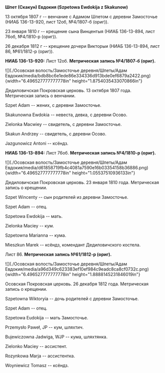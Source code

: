 **Шпет (Скакун) Евдокия (Szpetowa Ewdokija z Skakunow)**

13 октября 1807 г -- венчание с Адамом Шпетом с деревни Замосточье (НИАБ
136-13-920, лист 12об, №4/1807-б (ориг)).

23 января 1810 г -- крещение сына Винцентыя (НИАБ 136-13-894, лист 76об,
№4/1810-р (ориг)).

26 декабря 1812 г -- крещение дочери Викторыи (НИАБ 136-13-894, лист 86,
№61/1812-р (ориг)).

**НИАБ 136-13-920:** Лист 12об. **Метрическая запись №4/1807-б (ориг).**

![](./Осовская волость/Замосточье деревня/Шпеты/Адам Евдокия/media/bdb8bc6e1ede86e334336d913bde0ef6879a2422.png){width="6.496527777777778in"
height="1.8754035433070866in"}

Дедиловичская Покровская церковь. 13 октября 1807 года. Метрическая
запись о венчании.

Szpet Adam -- жених, с деревни Замосточье.

Skakunowna Ewdokia -- невеста, девка, с деревни Осовo.

Zielonka Macwiey -- свидетель, с деревни Замосточье.

Skakun Andrzey -- свидетель, с деревни Осовo.

Jazgunowicz Antoni -- ксёндз.

**НИАБ 136-13-894:** Лист 76об. **Метрическая запись №4/1810-р (ориг).**

![](./Осовская волость/Замосточье деревня/Шпеты/Адам Евдокия/media/d61858719fb4c4081a7590e16b03354158b36886.png){width="6.496527777777778in"
height="1.05537510936133in"}

Дедиловичская Покровская церковь. 23 января 1810 года. Метрическая
запись о крещении.

Szpet Wincenty -- сын родителей из деревни Замосточье.

Szpet Adam -- отец.

Szpetowa Ewdokija -- мать.

Zielonka Maciey -- кум.

Szpetowna Marianna -- кума.

Mieszkun Marek -- ксёндз, комендант Дедиловичского костела.

Лист 86. **Метрическая запись №61/1812-р (ориг).**

![](./Осовская волость/Замосточье деревня/Шпеты/Адам Евдокия/media/a96d349c623383ef10ef984c9eadc8ca8cf0732c.png){width="6.496527777777778in"
height="1.8888145231846019in"}

Осовская Покровская церковь. 26 декабря 1812 года. Метрическая запись о
крещении.

Szpetowna Wiktoryia -- дочь родителей с деревни Замосточье.

Szpet Adam -- отец.

Szpetowa Eudokija -- мать Замосточье.

Przemysło Paweł, JP -- кум, шляхтич.

Bujewiczowna Jadwiga, WJP -- кума, шляхтянка.

Zielonko Maciey -- ассистент.

Rozynkowa Marja -- ассистентка.

Woyniewicz Tomasz -- ксёндз.
